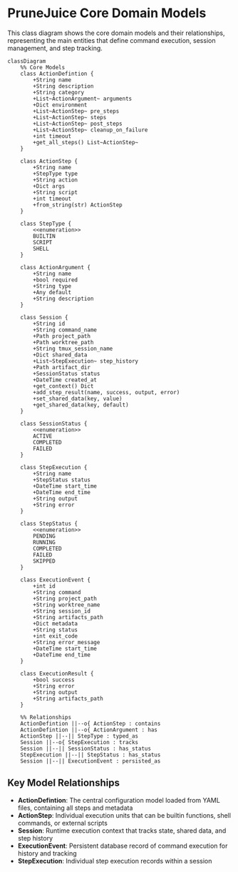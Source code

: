 # PruneJuice Core Domain Models

This class diagram shows the core domain models and their relationships, representing the main entities that define command execution, session management, and step tracking.

```mermaid
classDiagram
    %% Core Models
    class ActionDefintion {
        +String name
        +String description
        +String category
        +List~ActionArgument~ arguments
        +Dict environment
        +List~ActionStep~ pre_steps
        +List~ActionStep~ steps
        +List~ActionStep~ post_steps
        +List~ActionStep~ cleanup_on_failure
        +int timeout
        +get_all_steps() List~ActionStep~
    }
    
    class ActionStep {
        +String name
        +StepType type
        +String action
        +Dict args
        +String script
        +int timeout
        +from_string(str) ActionStep
    }
    
    class StepType {
        <<enumeration>>
        BUILTIN
        SCRIPT
        SHELL
    }
    
    class ActionArgument {
        +String name
        +bool required
        +String type
        +Any default
        +String description
    }
    
    class Session {
        +String id
        +String command_name
        +Path project_path
        +Path worktree_path
        +String tmux_session_name
        +Dict shared_data
        +List~StepExecution~ step_history
        +Path artifact_dir
        +SessionStatus status
        +DateTime created_at
        +get_context() Dict
        +add_step_result(name, success, output, error)
        +set_shared_data(key, value)
        +get_shared_data(key, default)
    }
    
    class SessionStatus {
        <<enumeration>>
        ACTIVE
        COMPLETED
        FAILED
    }
    
    class StepExecution {
        +String name
        +StepStatus status
        +DateTime start_time
        +DateTime end_time
        +String output
        +String error
    }
    
    class StepStatus {
        <<enumeration>>
        PENDING
        RUNNING
        COMPLETED
        FAILED
        SKIPPED
    }
    
    class ExecutionEvent {
        +int id
        +String command
        +String project_path
        +String worktree_name
        +String session_id
        +String artifacts_path
        +Dict metadata
        +String status
        +int exit_code
        +String error_message
        +DateTime start_time
        +DateTime end_time
    }
    
    class ExecutionResult {
        +bool success
        +String error
        +String output
        +String artifacts_path
    }
    
    %% Relationships
    ActionDefintion ||--o{ ActionStep : contains
    ActionDefintion ||--o{ ActionArgument : has
    ActionStep ||--|| StepType : typed_as
    Session ||--o{ StepExecution : tracks
    Session ||--|| SessionStatus : has_status
    StepExecution ||--|| StepStatus : has_status
    Session ||--|| ExecutionEvent : persisted_as
```

## Key Model Relationships

- **ActionDefintion**: The central configuration model loaded from YAML files, containing all steps and metadata
- **ActionStep**: Individual execution units that can be builtin functions, shell commands, or external scripts
- **Session**: Runtime execution context that tracks state, shared data, and step history
- **ExecutionEvent**: Persistent database record of command execution for history and tracking
- **StepExecution**: Individual step execution records within a session